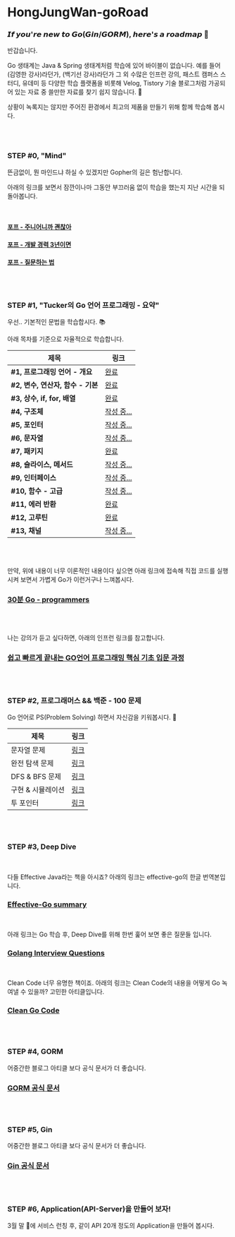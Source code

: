 # HongJungWan-goRoad

### 𝙄𝙛 𝙮𝙤𝙪'𝙧𝙚 𝙣𝙚𝙬 𝙩𝙤 𝙂𝙤(𝙂𝙞𝙣/𝙂𝙊𝙍𝙈), 𝙝𝙚𝙧𝙚'𝙨 𝙖 𝙧𝙤𝙖𝙙𝙢𝙖𝙥 🛫

반갑습니다.

Go 생태계는 Java & Spring 생태계처럼 학습에 있어 바이블이 없습니다. 예를 들어 (김영한 강사)라던가, (백기선 강사)라던가 그 외 수많은 인프런 강의, 패스트 캠퍼스 스터디, 유데미 등 다양한 학습 플랫폼을 비롯해 Velog, Tistory 기술 블로그처럼 가공되어 있는 자료 중 쓸만한 자료를 찾기 쉽지 않습니다.  🤔

상황이 녹록지는 않지만 주어진 환경에서 최고의 제품을 만들기 위해 함께 학습해 봅시다.

<br><br>

### STEP #0, "Mind"

뜬금없이, 뭔 마인드냐 하실 수 있겠지만 Gopher의 길은 험난합니다.

아래의 링크를 보면서 잠깐이나마 그동안 부끄러움 없이 학습을 했는지 지난 시간을 되돌아봅니다.

<br>

#### [포프 - 주니어니까 괜찮아](https://www.youtube.com/watch?v=xrtrSdybVmE&list=PLW_uvsSPlijvEGUPKXOTPaJFlSAZ12Tfy)

#### [포프 - 개발 경력 3년이면](https://www.youtube.com/watch?v=ie2epvAsAGE&list=PLW_uvsSPlijvEGUPKXOTPaJFlSAZ12Tfy&index=2)

#### [포프 - 질문하는 법](https://www.youtube.com/watch?v=LjcMes6LJHs)

<br><br>

### STEP #1, "Tucker의 Go 언어 프로그래밍 - 요약"

우선.. 기본적인 문법을 학습합시다. 📚

아래 목차를 기준으로 자율적으로 학습합니다.

| 제목                       | 링크                                                                                                                                                           |
|--------------------------|--------------------------------------------------------------------------------------------------------------------------------------------------------------|
| **#1, 프로그래밍 언어 - 개요**    | [완료](https://github.com/HongJungWan/HongJungWan-goRoad/blob/main/go/%ED%94%84%EB%A1%9C%EA%B7%B8%EB%9E%98%EB%B0%8D_%EC%96%B8%EC%96%B4_%EA%B0%9C%EC%9A%94.md)  |
| **#2, 변수, 연산자, 함수 - 기본** | [완료](https://github.com/HongJungWan/HongJungWan-goRoad/blob/main/go/%EB%B3%80%EC%88%98_%EC%97%B0%EC%82%B0%EC%9E%90_%ED%95%A8%EC%88%98_%EA%B8%B0%EB%B3%B8.md) |
| **#3, 상수, if, for, 배열**  | [완료](https://github.com/HongJungWan/HongJungWan-goRoad/blob/main/go/%EC%83%81%EC%88%98_if_for_%EB%B0%B0%EC%97%B4.md)                                         |
| **#4, 구조체**              | [작성 중...]()                                                                                                                                                  |
| **#5, 포인터**              | [작성 중...]()                                                                                                                                                  |
| **#6, 문자열**              | [작성 중...]()                                                                                                                                                  |
| **#7, 패키지**              | [완료](https://github.com/HongJungWan/HongJungWan-goRoad/blob/main/go/%ED%8C%A8%ED%82%A4%EC%A7%80.md)                                                          |
| **#8, 슬라이스, 메서드**        | [작성 중...]()                                                                                                                                                  |
| **#9, 인터페이스**            | [작성 중...]()                                                                                                                                                  |
| **#10, 함수 - 고급**         | [작성 중...]()                                                                                                                                                  |
| **#11, 에러 반환**           | [완료](https://github.com/HongJungWan/HongJungWan-goRoad/blob/main/go/%EC%97%90%EB%9F%AC_%EB%B0%98%ED%99%98.md)                                                |
| **#12, 고루틴**             | [완료](https://github.com/HongJungWan/HongJungWan-goRoad/blob/main/go/%EA%B3%A0%EB%A3%A8%ED%8B%B4.md)                                                                                                                                                       |
| **#13, 채널**              | [작성 중...]()                                                                                                                                                  |

<br><br>

만약, 위에 내용이 너무 이론적인 내용이다 싶으면 아래 링크에 접속해 직접 코드를 실행시켜 보면서 가볍게 Go가 이런거구나 느껴봅시다.

### [30분 Go - programmers](https://school.programmers.co.kr/learn/courses/13/13-30%EB%B6%84-go)

<br><br>

나는 강의가 듣고 싶다하면, 아래의 인프런 링크를 참고합니다.

### [쉽고 빠르게 끝내는 GO언어 프로그래밍 핵심 기초 입문 과정](https://www.inflearn.com/course/go%EC%96%B8%EC%96%B4#curriculum)


<br><br>

### STEP #2, 프로그래머스 && 백준 - 100 문제

Go 언어로 PS(Problem Solving) 하면서 자신감을 키워봅시다. 🧐

| 제목           | 링크                                               |
|--------------|--------------------------------------------------|
| 문자열 문제       | [링크](https://www.acmicpc.net/workbook/view/9432) |
| 완전 탐색 문제     | [링크](https://www.acmicpc.net/workbook/view/7770) |
| DFS & BFS 문제 | [링크](https://www.acmicpc.net/workbook/view/1833) |
| 구현 & 시뮬레이션   | [링크](https://www.acmicpc.net/workbook/view/9730) |
| 투 포인터        | [링크](https://www.acmicpc.net/workbook/view/13376) |

<br><br>

### STEP #3, Deep Dive

<br>

다들 Effective Java라는 책을 아시죠? 아래의 링크는 effective-go의 한글 번역본입니다.

### [Effective-Go summary](https://github.com/HongJungWan/effective-go/blob/master/SUMMARY.md)

<br>

아래 링크는 Go 학습 후, Deep Dive를 위해 한번 훑어 보면 좋은 질문들 입니다.

### [Golang Interview Questions](https://www.interviewbit.com/golang-interview-questions/)

<br>

Clean Code 너무 유명한 책이죠. 아래의 링크는 Clean Code의 내용을 어떻게 Go 녹여낼 수 있을까? 고민한 아티클입니다.

### [Clean Go Code](https://github.com/Pungyeon/clean-go-article?tab=readme-ov-file#Test-Driven-Development)

<br><br>

### STEP #4, GORM

어중간한 블로그 아티클 보다 공식 문서가 더 좋습니다.

### [GORM 공식 문서](https://gorm.io/docs/index.html)

<br><br>

### STEP #5, Gin

어중간한 블로그 아티클 보다 공식 문서가 더 좋습니다.

### [Gin 공식 문서](https://gin-gonic.com/ko-kr/docs/examples/)

<br><br>

### STEP #6, Application(API-Server)을 만들어 보자!

3월 말 🤔에 서비스 런칭 후, 같이 API 20개 정도의 Application을 만들어 봅시다.

<br><br>